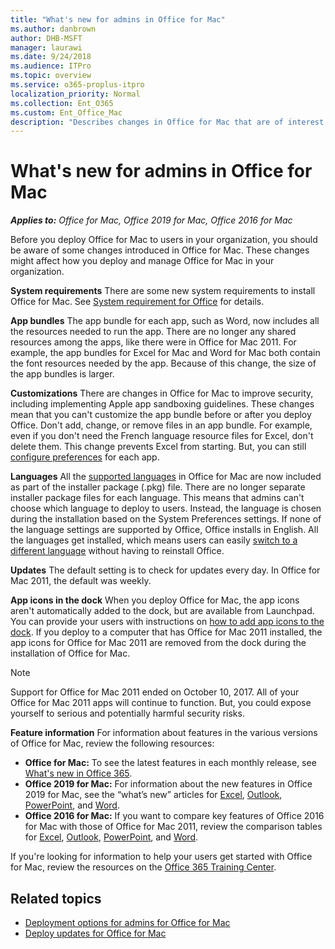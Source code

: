 ```yaml
---
title: "What's new for admins in Office for Mac"
ms.author: danbrown
author: DHB-MSFT
manager: laurawi
ms.date: 9/24/2018
ms.audience: ITPro
ms.topic: overview
ms.service: o365-proplus-itpro
localization_priority: Normal
ms.collection: Ent_O365
ms.custom: Ent_Office_Mac
description: "Describes changes in Office for Mac that are of interest to admins that plan to deploy it to users in their organization"
---
```


# What's new for admins in Office for Mac

***Applies to:*** *Office for Mac, Office 2019 for Mac, Office 2016 for Mac*

Before you deploy Office for Mac to users in your organization, you should be aware of some changes introduced in Office for Mac. These changes might affect how you deploy and manage Office for Mac in your organization.
  

 **System requirements** There are some new system requirements to install Office for Mac. See [System requirement for Office](https://products.office.com/office-system-requirements) for details.
 
 **App bundles** The app bundle for each app, such as Word, now includes all the resources needed to run the app. There are no longer any shared resources among the apps, like there were in Office for Mac 2011. For example, the app bundles for Excel for Mac and Word for Mac both contain the font resources needed by the app. Because of this change, the size of the app bundles is larger. 
  
 **Customizations** There are changes in Office for Mac to improve security, including implementing Apple app sandboxing guidelines. These changes mean that you can't customize the app bundle before or after you deploy Office. Don't add, change, or remove files in an app bundle. For example, even if you don't need the French language resource files for Excel, don't delete them. This change prevents Excel from starting. But, you can still [configure preferences](deploy-preferences-for-office-for-mac.md) for each app. 
  
 **Languages** All the [supported languages](https://support.office.com/article/26d30382-9fba-45dd-bf55-02ab03e2a7ec?#ID0EAABAAA=Mac) in Office for Mac are now included as part of the installer package (.pkg) file. There are no longer separate installer package files for each language. This means that admins can't choose which language to deploy to users. Instead, the language is chosen during the installation based on the System Preferences settings. If none of the language settings are supported by Office, Office installs in English. All the languages get installed, which means users can easily [switch to a different language](https://support.office.com/article/f5c54ff9-a6fa-4348-a43c-760e7ef148f8?#ID0EACAAA=MacOS) without having to reinstall Office. 
  
 **Updates** The default setting is to check for updates every day. In Office for Mac 2011, the default was weekly. 
  
 **App icons in the dock** When you deploy Office for Mac, the app icons aren't automatically added to the dock, but are available from Launchpad. You can provide your users with instructions on [how to add app icons to the dock](https://support.office.com/article/95db1c14-45e7-450e-86ad-1134f7e80851). If you deploy to a computer that has Office for Mac 2011 installed, the app icons for Office for Mac 2011 are removed from the dock during the installation of Office for Mac.

> [!NOTE]
> Support for Office for Mac 2011 ended on October 10, 2017. All of your Office for Mac 2011 apps will continue to function. But, you could expose yourself to serious and potentially harmful security risks. 
  
 **Feature information** For information about features in the various versions of Office for Mac, review the following resources:
- **Office for Mac:** To see the latest features in each monthly release, see [What's new in Office 365](https://support.office.com/article/95c8d81d-08ba-42c1-914f-bca4603e1426?#platform=mac). 
- **Office 2019 for Mac:** For information about the new features in Office 2019 for Mac, see the “what’s new” articles for [Excel](https://support.office.com/article/5ce129d3-9e5c-417f-9545-fb6f7b72674d), [Outlook](https://support.office.com/article/05736033-f99e-4cb2-88aa-01e979b0736b), [PowerPoint](https://support.office.com/article/5038ba79-48c5-40f0-adff-11489e5d6fed), and [Word](https://support.office.com/article/247e0cd4-a758-4b42-a157-42eb8853aef5).
- **Office 2016 for Mac:** If you want to compare key features of Office 2016 for Mac with those of Office for Mac 2011, review the comparison tables for [Excel](https://support.office.com/article/602a6c30-e6a6-47c5-9e0d-b16af397427a), [Outlook](https://support.office.com/article/f40accc7-de7e-48bd-a536-ba5af0e499b6), [PowerPoint](https://support.office.com/article/6213ffc8-c8bd-4073-acf8-1869180c6ae0), and [Word](https://support.office.com/article/ac41aed9-3d23-48de-8474-31515e29c48c).
  
If you're looking for information to help your users get started with Office for Mac, review the resources on the [Office 365 Training Center](https://support.office.com/office-training-center).

## Related topics

- [Deployment options for admins for Office for Mac](deployment-options-for-office-for-mac.md)
- [Deploy updates for Office for Mac](deploy-updates-for-office-for-mac.md)

